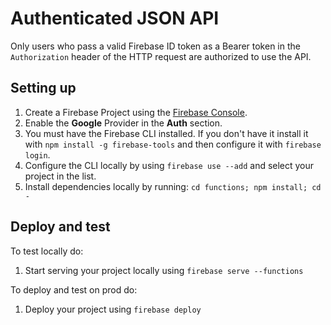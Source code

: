 # Authenticated JSON API

Only users who pass a valid Firebase ID token as a Bearer token in the
`Authorization` header of the HTTP request are authorized to use the API.

## Setting up

 1. Create a Firebase Project using the [Firebase Console](https://console.firebase.google.com).
 1. Enable the **Google** Provider in the **Auth** section.
 1. You must have the Firebase CLI installed. If you don't have it install it with `npm install -g firebase-tools` and then configure it with `firebase login`.
 1. Configure the CLI locally by using `firebase use --add` and select your project in the list.
 1. Install dependencies locally by running: `cd functions; npm install; cd -`

## Deploy and test
To test locally do:

  1. Start serving your project locally using `firebase serve --functions`

To deploy and test on prod do:

 1. Deploy your project using `firebase deploy`